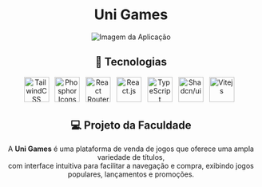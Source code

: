 <h1 align="center">Uni Games</h1>
<div align="center">
  <img src="https://github.com/user-attachments/assets/a1cc6c0f-8e9f-4cda-8414-caa444cfd31f" alt="Imagem da Aplicação" />
</div>

<h2 align="center">🚀 Tecnologias</h2>

<div align="center">
  
  <img title="TailwindCSS" src="https://cdn.jsdelivr.net/gh/devicons/devicon@latest/icons/tailwindcss/tailwindcss-original.svg" alt="TailwindCSS" width="50" /> &nbsp;
  <img title="Phosphor Icons" src="https://github.com/user-attachments/assets/7ab8e3ce-a123-44c8-9061-f0ab2154932c" alt="Phosphor Icons" width="50" /> &nbsp;
  <img title="React Router Dom" src="https://cdn.jsdelivr.net/gh/devicons/devicon@latest/icons/reactrouter/reactrouter-original.svg" alt="React Router Dom" width="50" /> &nbsp;
  <img title="React.js" src="https://cdn.jsdelivr.net/gh/devicons/devicon@latest/icons/react/react-original.svg" alt="React.js" width="50" /> &nbsp;
  <img title="TypeScript" src="https://cdn.jsdelivr.net/gh/devicons/devicon@latest/icons/typescript/typescript-original.svg" alt="TypeScript" width="50" /> &nbsp;
  <img title="Shadcn/ui" src="https://github.com/user-attachments/assets/d4faa79c-ae66-4fe5-adfe-377ddb62ee62" alt="Shadcn/ui" width="50" /> &nbsp;
  <img title="Vitejs" src="https://cdn.jsdelivr.net/gh/devicons/devicon@latest/icons/vitejs/vitejs-original.svg" alt="Vitejs" width="50" /> &nbsp;

</div>

<h2 align="center">💻 Projeto da Faculdade</h2>

<div align="center">
  <p>A <strong>Uni Games</strong> é uma plataforma de venda de jogos que oferece uma ampla variedade de títulos, <br /> com interface intuitiva para facilitar a navegação e compra, exibindo jogos populares, lançamentos e promoções.</p>
</div>
